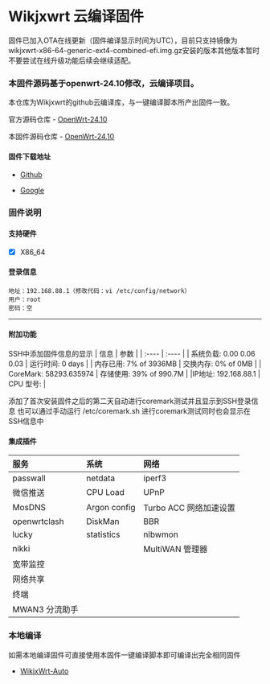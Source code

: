 # Wikjxwrt 云编译固件

固件已加入OTA在线更新（固件编译显示时间为UTC），目前只支持镜像为wikjxwrt-x86-64-generic-ext4-combined-efi.img.gz安装的版本其他版本暂时不要尝试在线升级功能后续会继续适配。

### 本固件源码基于openwrt-24.10修改，云编译项目。
   本仓库为Wikjxwrt的github云编译库，与一键编译脚本所产出固件一致。
   
   官方源码仓库 - [OpenWrt-24.10](https://github.com/openwrt/openwrt/tree/openwrt-24.10)
   
   本固件源码仓库 - [OpenWrt-24.10](https://github.com/wixxm/OpenWrt-24.10)

#### 固件下载地址
   - [Github](https://github.com/wixxm/wikjxwrt/releases)
  
   - [Google](https://drive.google.com/drive/folders/1ORaVqeKyvWItATbq0NCFNysLSOhb6Q2N?usp=sharing)
### 固件说明
#### 支持硬件 
- [x] X86_64

#### 登录信息
```
地址：192.168.88.1（修改代码：vi /etc/config/network）
用户：root
密码：空
```
---------------

#### 附加功能
 SSH中添加固件信息的显示
 |  信息 | 参数  | 
 |  :----  |  :----  |
 | 系统负载:   0.00 0.06 0.03 | 运行时间:   0 days   | 
 | 内存已用:   7% of 3936MB  |  交换内存:   0% of 0MB   | 
 | CoreMark:   58293.635974 | 存储使用:   39% of 990.7M |
 |IP地址:     192.168.88.1 | CPU 型号:  | 
  
添加了首次安装固件之后的第二天自动进行coremark测试并且显示到SSH登录信息
也可以通过手动运行  /etc/coremark.sh 进行coremark测试同时也会显示在SSH信息中
   
   
   
#### 集成插件
 |  服务 | 系统  |  网络  |
  |  :----  |  :----  |  :----  |
  | passwall | netdata | iperf3 |
  |微信推送 | CPU Load | UPnP |
  | MosDNS | Argon config | Turbo ACC 网络加速设置 |
  | openwrtclash | DiskMan | BBR |
  | lucky | statistics | nlbwmon |
  | nikki | | MultiWAN 管理器 |
  | 宽带监控 | | |
  | 网络共享 | | |
  | 终端 | | |
  | MWAN3 分流助手 | | | 
 

### 本地编译
   如需本地编译固件可直接使用本固件一键编译脚本即可编译出完全相同固件
   - [WikjxWrt-Auto](https://github.com/wixxm/wikjxwrt-auto)
